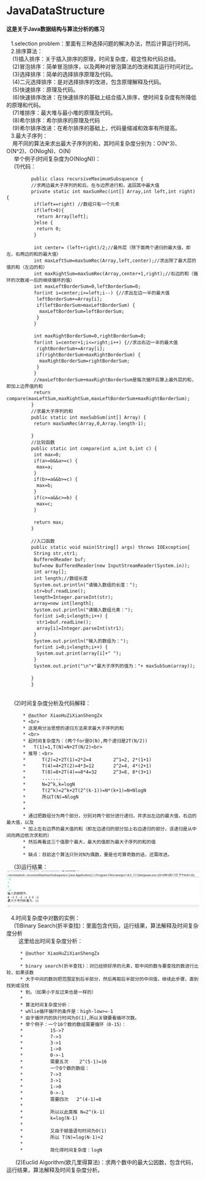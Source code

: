 # JavaDataStructure
#### 这是关于Java数据结构与算法分析的练习
    1.selection problem：里面有三种选择问题的解决办法，然后计算运行时间。<br>
    2.排序算法：<br>
     (1)插入排序：关于插入排序的原理，时间复杂度，稳定性和代码总结。<br>
     (2)冒泡排序：简单冒泡排序，以及两种对冒泡算法的改进和其运行时间对比。<br>
     (3)选择排序：简单的选择排序原理及代码。<br>
     (4)二元选择排序：是对选择排序的改进，包含原理解释及代码。<br>
     (5)快速排序：原理及代码。<br>
     (6)快速排序改进：在快速排序的基础上结合插入排序，使时间复杂度有所降低的原理和代码。<br>
     (7)堆排序：最大堆与最小堆的原理及代码。<br>
     (8)希尔排序：希尔排序的原理及代码<br>
     (9)希尔排序改进：在希尔排序的基础上，代码量缩减和效率有所提高。<br>
    3.最大子序列：<br>
      用不同的算法来求出最大子序列的和，其时间复杂度分别为：O(N^3)、O(N^2)、O(NlogN)、O(N)<br>
      举个例子(时间复杂度为O(NlogN))：<br>
      (1)代码：<br>
             
             
             public class recursiveMaximumSubsquence {
             //求两边最大子序列的和后，在与边界进行和，返回其中最大值
             private static int maxSumRec(int[] Array,int left,int right) {
              if(left==right) //数组只有一个元素
              if(left>0){
               return Array[left];	
              }else {
               return 0;
              }

              int center= (left+right)/2;//最外层（除下面两个递归的最大值，即左、右两边的和的最大值）
              int maxLeftSum=maxSumRec(Array,left,center);//求出除了最大层的值的和（左边的和）
              int maxRightSum=maxSumRec(Array,center+1,right);//右边的和（循环的次数减一后的继续循环的值）
              int maxLeftBorderSum=0,leftBorderSum=0;
              for(int i=center;i>=left;i--) {//求出左边一半的最大值
               leftBorderSum+=Array[i];
               if(leftBorderSum>maxLeftBorderSum) {
                maxLeftBorderSum=leftBorderSum;
               }
              }

              int maxRightBorderSum=0,rightBorderSum=0;
              for(int i=center+1;i<=right;i++) {//求出右边一半的最大值
               rightBorderSum+=Array[i];
               if(rightBorderSum>maxRightBorderSum) {
                maxRightBorderSum=rightBorderSum;
               }
              }
              //maxLeftBorderSum+maxRightBorderSum是每次循环后算上最外层的和，即加上边界值的和
              return compare(maxLeftSum,maxRightSum,maxLeftBorderSum+maxRightBorderSum);
             }
             //求最大子序列的和
             public static int maxSubSum(int[] Array) {
              return maxSumRec(Array,0,Array.length-1);

             }
             //比较函数
             public static int compare(int a,int b,int c) {
              int max=0;
              if(a>=b&&a>=c) {
               max=a;
              }
              if(b>=a&&b>=c) {
               max=b;
              }
              if(c>=a&&c>=b) {
               max=c;
              }

              return max;
             }

             //入口函数
             public static void main(String[] args) throws IOException{
              String str,str1;
              BufferedReader buf;
              buf=new BufferedReader(new InputStreamReader(System.in));
              int array[];
              int length;//数组长度
              System.out.println("请输入数组的长度：");
              str=buf.readLine();
              length=Integer.parseInt(str);
              array=new int[length];
              System.out.println("请输入数组元素：");
              for(int i=0;i<length;i++) {
               str1=buf.readLine();
               array[i]=Integer.parseInt(str1);
              }
              System.out.println("输入的数组为：");
              for(int i=0;i<length;i++) {
               System.out.print(array[i]+" ");
              }
              System.out.print("\n"+"最大子序列的值为："+ maxSubSum(array));

             }
             }
           
      (2)时间复杂度分析及代码解释：<br>
      
          * @author XiaoHuZiXianShengZx
          * <br>
          * 这是用分治思想的递归方法来求最大子序列的和
          * <br>
          * 起时间复杂度为：(两个for是O(N),两个递归是2T(N/2))
          *   T(1)=1,T(N)=N+2T(N/2)<br>
          * 推导：<br>
          *      T(2)=2+2T(1)=2*2=4        2^1=2, 2*(1+1)
          *      T(4)=4+2T(2)=4*3=12       2^2=4, 4*(2+1)
          *      T(8)=8+2T(4)==8*4=32      2^3=8, 8*(3+1)
          *      .......
          *      N=2^k,k=logN
          *      T(2^k)=2^k+2T(2^(k-1))=N*(k+1)=N+NlogN
          *      所以T(N)=NlogN
          * 
          * 
          * 通过把数组分为两个部分，分别对两个部分进行递归，并求出左边的最大值，右边的最大值，以及
          * 加上左右边界的最大值的和（即左边递归的部分加上右边递归的部分，该递归是从中间向两边依次求和的）
          * 然后再看这三个值那个最大，最大的值即为最大子序列的和的值
          * 
          * 缺点：目前这个算法只针对N为偶数，要是也可算奇数的话，还需改进。
  
      (3)运行结果：
         ![](https://github.com/Zxnaruto/JavaDataStructure/blob/master/TheSequenceOfArchitectural(最大子序列)/recursiveMaximumSubsquence/运行结果(recursiveMaximumSubsquence).png)
    
    4.时间复杂度中对数的实例：<br>
      (1)Binary Search(折半查找)：里面包含代码，运行结果，算法解释及时间复杂度分析<br>
         这里给出时间复杂度分析：
         
         * @author XiaoHuZiXianShengZx
         * 
         * binary search(折半查找)：对已经排好序的元素，取中间的数与要查找的数进行比较，如果该数
         * 大于中间的数则把范围定到后半部分，然后再取后半部分的中间值，继续此步骤，直到找到或没找
         * 到。（如果小于反过来也是一样的）
         * 
         * 算法时间复杂度分析：
         * whlie循环循环的条件是：high-low>=-1
         * 由于循环内的执行时间为O(1),所以关键要看循环次数。
         * 举个例子：一个16个数的数组需要循环（0-15）：
         *          15->7
         *          7->3
         *          3->1     
         *          1->0
         *          0->-1
         *          需要五次    2^(5-1)=16   
         *          一个8个数的数组：
         *          7->3
         *          3->1
         *          1->0
         *          0->-1
         *          需要四次   2^(4-1)=8
         *          
         *          所以以此类推 N=2^(k-1) 
         *          k=log(N-1)
         *          
         *          又由于赋值语句时间为O(1)
         *          所以 T(N)=log(N-1)+2
         *          
         *          简化得时间复杂度：logN
      
      (2)Euclid Algorithm(欧几里得算法)：求两个数中的最大公因数，包含代码，运行结果，算法解释及时间复杂度分析。 
    
